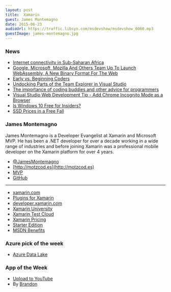 ```yaml
---
layout: post
title: 	Xamarin
guest: James Montemagno
date: 2015-06-23
audioUrl: https://traffic.libsyn.com/msdevshow/msdevshow_0060.mp3
guestImage: james-montemagno.jpg
---
```


### News

 - [Internet connectivity in Sub-Saharan Africa](https://angani.co/blog/its-not-how-much-fibre-you-have-its-what-you-do-with-it/)
 - [Google, Microsoft, Mozilla And Others Team Up To Launch WebAssembly, A New Binary Format For The Web](http://techcrunch.com/2015/06/17/google-microsoft-mozilla-and-others-team-up-to-launch-webassembly-a-new-binary-format-for-the-web/)
 - [Early vs. Beginning Coders](http://zedshaw.com/2015/06/16/early-vs-beginning-coders/)
 - [Undocking Parts of the Team Explorer in Visual Studio](http://jtower.com/blog/undocking-parts-of-team-explorer-in-visual-studio)
 - [The importance of coding buddies and other advice for programmers](http://www.itworld.com/article/2932599/enterprise-software/the-importance-of-coding-buddies-and-other-advice-for-programmers.html)
 - [Visual Studio Web Development Tip - Add Chrome Incognito Mode as a Browser](http://www.hanselman.com/blog/VisualStudioWebDevelopmentTipAddChromeIncognitoModeAsABrowser.aspx)
 - [Is Windows 10 Free for Insiders?](http://blogs.windows.com/bloggingwindows/2015/06/19/upcoming-changes-to-windows-10-insider-preview-builds/)
 - [SSD Prices in a Free Fall](http://www.networkcomputing.com/storage/ssd-prices-in-a-freefall/a/d-id/1320958)

### James Montemagno

James Montemagno is a Developer Evangelist at Xamarin and Microsoft MVP.
He has been a .NET developer for over a decade working in a wide range
of industries and before joining Xamarin was a professional mobile
developer on the Xamarin platform for over 4 years.

 - [@JamesMontemagno](http://twitter.com/JamesMontemagno)
 - [http://motzcod.es](http://motzcod.es)
 - [MVP](https://mvp.microsoft.com/en-us/mvp/James%20Montemagno-5001149)
 - [GitHub](https://github.com/jamesmontemagno)

----------------------------------------

 - [xamarin.com](http://www.xamarin.com)
 - [Plugins for Xamarin](https://github.com/xamarin/plugins)
 - [developer.xamarin.com](http://developer.xamarin.com/)
 - [Xamarin University](http://xamarin.com/university)
 - [Xamarin Test Cloud](http://xamarin.com/test-cloud)
 - [Xamarin Pricing](https://store.xamarin.com/)
  - [Starter Edition](http://xamarin.com/starter)
  - [MSDN Benefits](https://xamarin.com/msdn)

### Azure pick of the week

 - [Azure Data Lake](http://azure.microsoft.com/en-us/campaigns/data-lake/)

### App of the Week

 - [Upload to YouTube](https://www.windowsphone.com/s?appid=b82133ab-2fcb-4dda-a626-cb9e091ab23c)
  - By [Brandon](https://twitter.com/bc3tech)